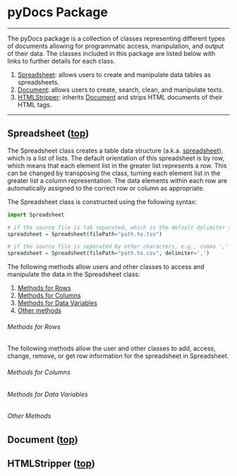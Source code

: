 # **pyDocs Package**<a id="top"></a>
---


The pyDocs package is a collection of classes representing different types of documents allowing for programmatic access, manipulation, and output of their data. The classes included in this package are listed below with links to further details for each class.

1. [Spreadsheet](#spreadsheet): allows users to create and manipulate data tables 	 as spreadsheets.
2. [Document](#document): allows users to create, search, clean, and manipulate texts.
3. [HTMLStripper](#htmlstripper): inherits [Document](#document) and strips 	 HTML documents of their HTML tags.

---

## **Spreadsheet** <a id="spreadsheet"></a> ([top](#top))

The Spreadsheet class creates a table data structure (a.k.a. [spreadsheet][def_spreadsheet]), which is a list of lists. The default orientation of this spreadsheet is by row, which means that each element list in the greater list represents a row. This can be changed by transposing the class, turning each element list in the greater list a column representation. The data elements within each row are automatically assigned to the correct row or column as appropriate.

The Spreadsheet class is constructed using the following syntax:

~~~python
import Spreadsheet

# if the source file is tab separated, which is the default delimiter setting
spreadsheet = Spreadsheet(filePath="path.to.tsv")

# if the source file is separated by other characters, e.g., comma ','
spreadsheet = Spreadsheet(filePath="path.to.csv", delimiter=',') 
~~~

The following methods allow users and other classes to access and manipulate the data in the Spreadsheet class:

1. [Methods for Rows](#rows)
2. [Methods for Columns](#columns)
3. [Methods for Data Variables](#data_variables)
4. [Other methods](#other) 

<a id="rows"></a>

###### Methods for Rows

The following methods allow the user and other classes to add, access, change, remove, or get row information for the spreadsheet in Spreadsheet.



<a id="columns"></a>

###### Methods for Columns

<a id="data_variables"></a>

###### Methods for Data Variables

<a id="other"></a>

###### Other Methods


## **Document** <a id="document"></a> ([top](#top))
## **HTMLStripper** <a id="htmlstripper"></a> ([top](#top))

[def_spreadsheet]: README.md "A data set with data contained in rows or columns. Each piece of data can be accessed by two integers, a row number and a column number. For example, the method cell(2,4) retrieves the value in row 2, cell 4."